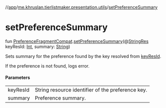 //[app](../../index.md)/[me.khruslan.tierlistmaker.presentation.utils](index.md)/[setPreferenceSummary](set-preference-summary.md)

# setPreferenceSummary

fun [PreferenceFragmentCompat](https://developer.android.com/reference/kotlin/androidx/preference/PreferenceFragmentCompat.html).[setPreferenceSummary](set-preference-summary.md)(@[StringRes](https://developer.android.com/reference/kotlin/androidx/annotation/StringRes.html) keyResId: [Int](https://kotlinlang.org/api/latest/jvm/stdlib/kotlin/-int/index.html), summary: [String](https://kotlinlang.org/api/latest/jvm/stdlib/kotlin/-string/index.html))

Sets summary for the preference found by the key resolved from [keyResId](set-preference-summary.md).

If the preference is not found, logs error.

#### Parameters

| | |
|---|---|
| keyResId | String resource identifier of the preference key. |
| summary | Preference summary. |
